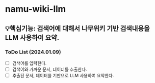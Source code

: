 # namu-wiki-llm
## 💡핵심기능: 검색어에 대해서 나무위키 기반 검색내용을 LLM 사용하여 요약.
### ToDo List (2024.01.09)
- [ ] 검색어를 입력한다.
- [ ] 검색어와 가까운 문서, 데이터를 추출한다.
- [ ] 추출된 문서, 데이터를 기반으로 LLM 사용하여 요약한다.